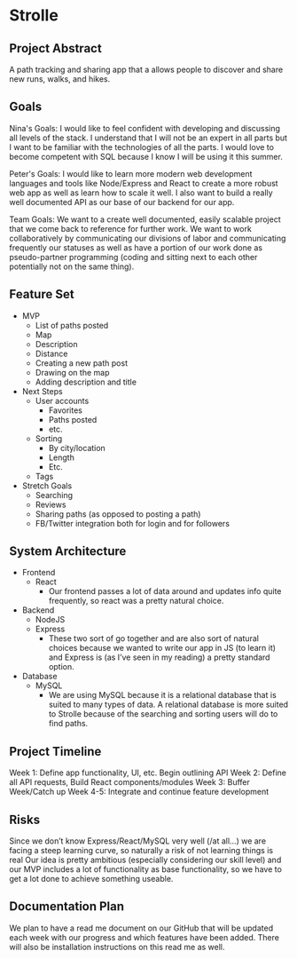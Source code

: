 # Strolle

## Project Abstract

A path tracking and sharing app that a allows people to discover and share new runs, walks, and hikes.

## Goals
Nina's Goals: I would like to feel confident with developing and discussing all levels of the stack. I understand that I will not be an expert in all parts but I want to be familiar with the technologies of all the parts. I would love to become competent with SQL because I know I will be using it this summer.

Peter's Goals: I would like to learn more modern web development languages and tools like Node/Express and React to create a more robust web app as well as learn how to scale it well. I also want to build a really well documented API as our base of our backend for our app.

Team Goals: We want to a create well documented, easily scalable project that we come back to reference for further work. We want to work collaboratively by communicating our divisions of labor and communicating frequently our statuses as well as have a portion of our work done as pseudo-partner programming (coding and sitting next to each other potentially not on the same thing).

## Feature Set
- MVP
  - List of paths posted
  - Map
  - Description
  - Distance
  - Creating a new path post
  - Drawing on the map
  - Adding description and title
- Next Steps
    - User accounts
        - Favorites
        - Paths posted
        - etc.
    - Sorting
        - By city/location
        - Length
        - Etc.
    - Tags
- Stretch Goals
    - Searching
    - Reviews
    - Sharing paths (as opposed to posting a path)
    - FB/Twitter integration both for login and for followers

## System Architecture
- Frontend
    - React
        - Our frontend passes a lot of data around and updates info quite frequently, so react was a pretty natural choice.  
- Backend
    - NodeJS
    - Express
        - These two sort of go together and are also sort of natural choices because we wanted to write our app in JS (to learn it) and Express is (as I’ve seen in my reading) a pretty standard option.
- Database
    - MySQL
        - We are using MySQL because it is a relational database that is suited to many types of data. A relational database is more suited to Strolle because of the searching and sorting users will do to find paths.

## Project Timeline
Week 1: Define app functionality, UI, etc. Begin outlining API
Week 2: Define all API requests, Build React components/modules
Week 3: Buffer Week/Catch up
Week 4-5: Integrate and continue feature development

## Risks
Since we don’t know Express/React/MySQL very well (/at all…) we are facing a steep learning curve, so naturally a risk of not learning things is real
Our idea is pretty ambitious (especially considering our skill level) and our MVP includes a lot of functionality as base functionality, so we have to get a lot done to achieve something useable.

## Documentation Plan
We plan to have a read me document on our GitHub that will be updated each week with our progress and which features have been added. There will also be installation instructions on this read me as well.
